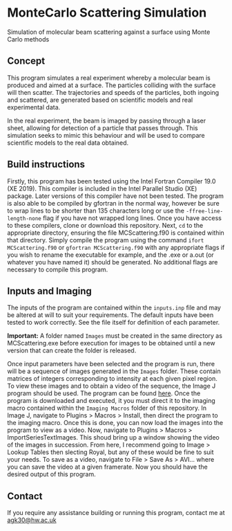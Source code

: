 # MonteCarlo Scattering Simulation
Simulation of molecular beam scattering against a surface using Monte Carlo methods

## Concept
This program simulates a real experiment whereby a molecular beam is produced and aimed at a surface. The particles colliding with the surface will then scatter. The trajectories and speeds of the particles, both ingoing and scattered, are generated based on scientific models and real experimental data.

In the real experiment, the beam is imaged by passing through a laser sheet, allowing for detection of a particle that passes through. This simulation seeks to mimic this behaviour and will be used to compare scientific models to the real data obtained.

## Build instructions
Firstly, this program has been tested using the Intel Fortran Compiler 19.0 (XE 2019). This compiler is included in the Intel Parallel Studio (XE) package. Later versions of this compiler have not been tested. The program is also able to be compiled by gfortran in the normal way, however be sure to wrap lines to be shorter than 135 characters long or use the `-ffree-line-length-none` flag if you have not wrapped long lines. Once you have access to these compilers, clone or download this repository. Next, `cd` to the appropriate directory, ensuring the file MCScattering.f90 is contained within that directory. Simply compile the program using the command `ifort MCScattering.f90` or `gfortran MCScattering.f90` with any appropriate flags if you wish to rename the executable for example, and the .exe or a.out (or whatever you have named it) should be generated. No additional flags are necessary to compile this program.

## Inputs and Imaging
The inputs of the program are contained within the `inputs.inp` file and may be altered at will to suit your requirements. The default inputs have been tested to work correctly. See the file itself for definition of each parameter.

**Important:** A folder named `Images` must be created in the same directory as MCScattering.exe before execution for images to be obtained until a new version that can create the folder is released.

Once input parameters have been selected and the program is run, there will be a sequence of images generated in the `Images` folder. These contain matrices of integers corresponding to intensity at each given pixel region. To view these images and to obtain a video of the sequence, the Image J program should be used. The program can be found [here](https://imagej.nih.gov/ij/download.html). Once the program is downloaded and executed, it you must direct it to the imaging macro contained within the `Imaging Macros` folder of this repository. In Image J, navigate to Plugins > Macros > Install, then direct the program to the imaging macro. Once this is done, you can now load the images into the program to view as a video. Now, navigate to Plugins > Macros > ImportSeriesTextImages. This shoud bring up a window showing the video of the images in succession. From here, I recommend going to Image > Lookup Tables then slecting Royal, but any of these would be fine to suit your needs. To save as a video, navigate to File > Save As > AVI... where you can save the video at a given framerate. Now you should have the desired output of this program.

## Contact

If you require any assistance building or running this program, contact me at agk30@hw.ac.uk